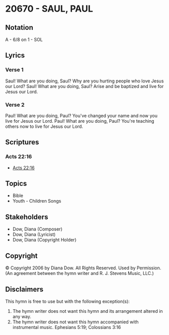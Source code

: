 # 20670 - SAUL, PAUL

## Notation

A - 6/8 on 1 - SOL

## Lyrics

### Verse 1

Saul! What are you doing, Saul? Why are you hurting people who love Jesus our Lord? Saul! What are you doing, Saul? Arise and be baptized and live for Jesus our Lord.

### Verse 2

Paul! What are you doing, Paul? You've changed your name and now you live for Jesus our Lord. Paul! What are you doing, Paul? You're teaching others now to live for Jesus our Lord.


## Scriptures

### Acts 22:16

- [Acts 22:16](https://www.biblegateway.com/passage/?search=Acts%2022%3A16)


## Topics

- Bible
- Youth - Children Songs

## Stakeholders

- Dow, Diana (Composer)
- Dow, Diana (Lyricist)
- Dow, Diana (Copyright Holder)

## Copyright

© Copyright 2006 by Diana Dow. All Rights Reserved. Used by Permission.
(An agreement between the hymn writer and R. J. Stevens Music, LLC.)

## Disclaimers

This hymn is free to use but with the following exception(s):
1. The hymn writer does not want this hymn and its arrangement altered in any way.
2. The hymn writer does not want this hymn accompanied with instrumental music.
Ephesians 5:19; Colossians 3:16

